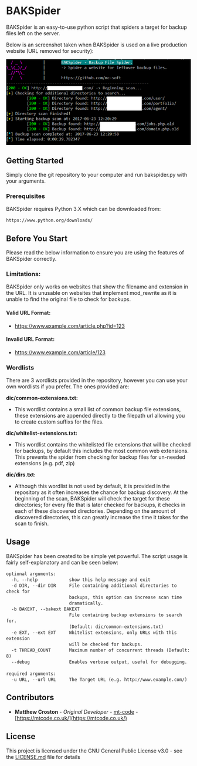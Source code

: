 # BAKSpider

BAKSpider is an easy-to-use python script that spiders a target for backup files left on the server.

Below is an screenshot taken when BAKSpider is used on a live production website (URL removed for security):

<img align="center" src="/img/demo.png?raw=true" alt="demo image">


## Getting Started

Simply clone the git repository to your computer and run bakspider.py with your arguments.

### Prerequisites

BAKSpider requires Python 3.X which can be downloaded from:

```
https://www.python.org/downloads/
```

## Before You Start

Please read the below information to ensure you are using the features of BAKSpider correctly.

### Limitations:

BAKSpider only works on websites that show the filename and extension in the URL. It is unusable on websites that implement mod_rewrite as it is unable to find the original file to check for backups.

#### Valid URL Format:

* https://www.example.com/article.php?id=123

#### Invalid URL Format:

* https://www.example.com/article/123

### Wordlists

There are 3 wordlists provided in the repository, however you can use your own wordlists if you prefer. The ones provided are:

**dic/common-extensions.txt:**

* This wordlist contains a small list of common backup file extensions, these extensions are appended directly to the filepath url allowing you to create custom suffixs for the files.

**dic/whitelist-extensions.txt:**

* This wordlist contains the whitelisted file extensions that will be checked for backups, by default this includes the most common web extensions. This prevents the spider from checking for backup files for un-needed extensions (e.g. pdf, zip)

**dic/dirs.txt:**

* Although this wordlist is not used by default, it is provided in the repository as it often increases the chance for backup discovery. At the beginning of the scan, BAKSpider will check the target for these directories; for every file that is later checked for backups, it checks in each of these discovered directories. Depending on the amount of discovered directories, this can greatly increase the time it takes for the scan to finish.

## Usage

BAKSpider has been created to be simple yet powerful. The script usage is fairly self-explanatory and can be seen below:

```
optional arguments:
  -h, --help            show this help message and exit
  -d DIR, --dir DIR     File containing additional directories to check for
                        backups, this option can increase scan time
                        dramatically.
  -b BAKEXT, --bakext BAKEXT
                        File containing backup extensions to search for.
                        (Default: dic/common-extensions.txt)
  -e EXT, --ext EXT     Whitelist extensions, only URLs with this extension
                        will be checked for backups.
  -t THREAD_COUNT       Maximum number of concurrent threads (Default: 8)
  --debug               Enables verbose output, useful for debugging.

required arguments:
  -u URL, --url URL     The Target URL (e.g. http://www.example.com/)
```

## Contributors

* **Matthew Croston** - *Original Developer* - [mt-code](https://github.com/mt-code) - [https://mtcode.co.uk/](https://mtcode.co.uk/)

## License

This project is licensed under the GNU General Public License v3.0 - see the [LICENSE.md](LICENSE.md) file for details
